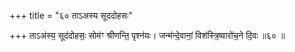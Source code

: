 +++
title = "६० ताऽअस्य सूददोहसः"

+++
ताऽअ॑स्य॒ सूद॑दोहसः॒ सोम॑ꣳ श्रीणन्ति॒ पृश्न॑यः। जन्म॑न्दे॒वानां॒ विश॑स्त्रि॒ष्वारो॑च॒ने दि॒वः ॥६० ॥